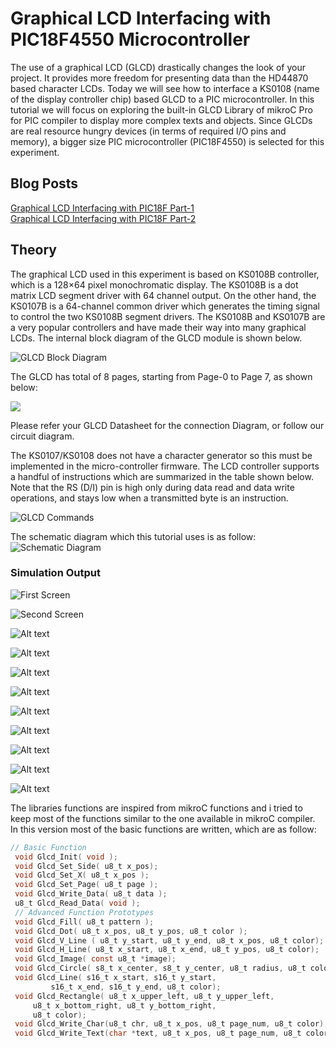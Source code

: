 # Graphical LCD Interfacing with PIC18F4550 Microcontroller
The use of a graphical LCD (GLCD) drastically changes the look of your project. It provides more freedom for presenting data than the HD44870 based character LCDs. Today we will see how to interface a KS0108 (name of the display controller chip) based GLCD to a PIC microcontroller. In this tutorial we will focus on exploring the built-in GLCD Library of mikroC Pro for PIC compiler to display more complex texts and objects. Since GLCDs are real resource hungry devices (in terms of required I/O pins and memory), a bigger size PIC microcontroller (PIC18F4550) is selected for this experiment.  

## Blog Posts
[Graphical LCD Interfacing with PIC18F Part-1](http://embeddedlaboratory.blogspot.com/2016/06/graphical-lcd-128x64-part-1.html)  
[Graphical LCD Interfacing with PIC18F Part-2](http://embeddedlaboratory.blogspot.com/2016/07/graphical-lcd-128x64-part-2.html)  

## Theory
The graphical LCD used in this experiment is based on KS0108B controller, which is a 128×64 pixel monochromatic display. The KS0108B is a dot matrix LCD segment driver with 64 channel output. On the other hand, the KS0107B is a 64-channel common driver which generates the timing signal to control the two KS0108B segment drivers. The KS0108B and KS0107B are a very popular controllers and have made their way into many graphical LCDs. The internal block diagram of the GLCD module is shown below.

![GLCD Block Diagram](https://1.bp.blogspot.com/-XxUATuppNac/V3P45Y-kDDI/AAAAAAAAAT4/4-6vrzUj9o0BQOZEBJWlBZyIzZNmxMw3wCLcB/s1600/GLCD_InternalBlock.jpg)

The GLCD has total of 8 pages, starting from Page-0 to Page 7, as shown below:

![](https://2.bp.blogspot.com/-lPGwDX69RCA/V3P5IsQsPhI/AAAAAAAAAUA/L6petPmx_SwKpu8pOeAPM2ITYFPJeDFLgCLcB/s1600/GLCD_Pages.jpg)

Please refer your GLCD Datasheet for the connection Diagram, or follow our circuit diagram.

The KS0107/KS0108 does not have a character generator so this must be implemented in the micro-controller firmware. The LCD controller supports a handful of instructions which are summarized in the table shown below. Note that the RS (D/I) pin is high only during data read and data write operations, and stays low when a transmitted byte is an instruction.

![GLCD Commands](https://3.bp.blogspot.com/-aiC9MywmteA/V3P5eSZS8QI/AAAAAAAAAUI/YdD7sKDg7VElIWbYRD_quId0A9aZxIjYQCLcB/s1600/DisplayControlInstructions.jpg)

The schematic diagram which this tutorial uses is as follow:  
![Schematic Diagram](https://2.bp.blogspot.com/-0xQ77AIEWjM/V4Ek3dKVt0I/AAAAAAAAAV8/qby8wmpghU0XHwX1N5ObCjeoLUi55gElwCLcB/s1600/schematic%2Bdiagram.png)

### Simulation Output
![First Screen](https://3.bp.blogspot.com/-U13GMsScAFo/V3P6IbLlfCI/AAAAAAAAAUY/7EHhfEdzLQElxnlvG0Lh87fHt4qPtZXdwCLcB/s1600/GraphicalLcdBank.png)

![Second Screen](https://2.bp.blogspot.com/-QyINKjQ1lyo/V3P6IRRWy2I/AAAAAAAAAUc/vDHe_sx2-vsJUjuI5qlt4s9WxIKUlrXqACLcB/s1600/GraphicalLcdBankInverted.png)

![Alt text](https://2.bp.blogspot.com/-EZ9A9ilk_c0/V4EmaVAPO9I/AAAAAAAAAWM/GumEpTDObzcHlZBcGHUDmK4o93amxBThQCLcB/s1600/Image1.PNG)

![Alt text](https://3.bp.blogspot.com/-3LFYbt7mJdk/V4EmafC2eMI/AAAAAAAAAWI/oM2_yyWdz0gVDbMt4PHw32-lqOmkyg7mgCLcB/s1600/Image2.PNG)

![Alt text](https://1.bp.blogspot.com/-XFiIMIlRT5U/V4Ema6Lf-JI/AAAAAAAAAWU/QnZVQh3ij-I0Fnd9PPYDNTcdsbuOvXcnACLcB/s1600/Image3.PNG)

![Alt text](https://4.bp.blogspot.com/-uHGkm-t6JhA/V4EmaxKB00I/AAAAAAAAAWY/ZMiAXB7am-EB_bzs8wSNPKKpdXbKmF16wCLcB/s1600/Image4.PNG)

![Alt text](https://2.bp.blogspot.com/-XosPf5ewDPM/V4Ema2oYEMI/AAAAAAAAAWc/isYfbd_eJwsfPI9HskbTi7kEfiKk1C9fQCLcB/s1600/Image5.PNG)

![Alt text](https://1.bp.blogspot.com/-WQ_bDo204nk/V4EmbX2sU5I/AAAAAAAAAWk/BBsaKKcK9u858b_Ntv3_WfpQOHvNuRoTwCLcB/s1600/Image7.PNG)

![Alt text](https://3.bp.blogspot.com/-2teabc0c9z8/V4EmbTt1k5I/AAAAAAAAAWg/jPNnJWAiN30E024VFeay8wAXMokmw4UDACLcB/s1600/Image6.PNG)

![Alt text](https://4.bp.blogspot.com/-LZxHbA7y-7w/V4EmbhZDW8I/AAAAAAAAAWo/hod3Yh9lP7A50QtE9kGkuuo8iVf9DO0sQCLcB/s1600/Image8.PNG)

![Alt text](https://3.bp.blogspot.com/-H4ptImkUQy8/V4EmaUD76_I/AAAAAAAAAWQ/tRIwxx-0eBYWYceo3sZMuqYg2hmhg5z9QCLcB/s1600/Image10.PNG)

The libraries functions are inspired from mikroC functions and i tried to keep most of the functions similar to the one available in mikroC compiler.  
In this version most of the basic functions are written, which are as follow:  
```C
// Basic Function  
 void Glcd_Init( void );  
 void Glcd_Set_Side( u8_t x_pos);  
 void Glcd_Set_X( u8_t x_pos );  
 void Glcd_Set_Page( u8_t page );  
 void Glcd_Write_Data( u8_t data );  
 u8_t Glcd_Read_Data( void );  
 // Advanced Function Prototypes  
 void Glcd_Fill( u8_t pattern );  
 void Glcd_Dot( u8_t x_pos, u8_t y_pos, u8_t color );  
 void Glcd_V_Line ( u8_t y_start, u8_t y_end, u8_t x_pos, u8_t color);  
 void Glcd_H_Line( u8_t x_start, u8_t x_end, u8_t y_pos, u8_t color);  
 void Glcd_Image( const u8_t *image);  
 void Glcd_Circle( s8_t x_center, s8_t y_center, u8_t radius, u8_t color);  
 void Glcd_Line( s16_t x_start, s16_t y_start,  
         s16_t x_end, s16_t y_end, u8_t color);  
 void Glcd_Rectangle( u8_t x_upper_left, u8_t y_upper_left,   
     u8_t x_bottom_right, u8_t y_bottom_right,   
     u8_t color);  
 void Glcd_Write_Char(u8_t chr, u8_t x_pos, u8_t page_num, u8_t color);  
 void Glcd_Write_Text(char *text, u8_t x_pos, u8_t page_num, u8_t color);  
 ```
 